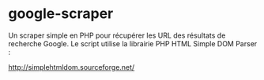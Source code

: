 google-scraper
==============

Un scraper simple en PHP pour récupérer les URL des résultats de recherche Google. Le script utilise la librairie PHP HTML Simple DOM Parser :

http://simplehtmldom.sourceforge.net/
